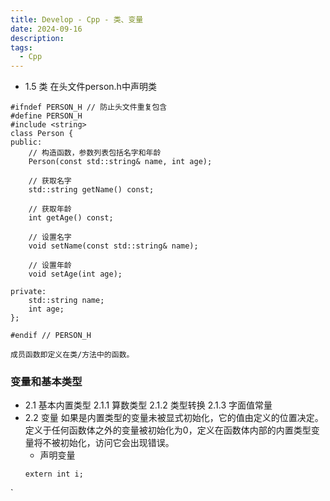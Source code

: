 ```yaml
---
title: Develop - Cpp - 类、变量
date: 2024-09-16
description: 
tags:
  - Cpp
---
```

- 1.5 类
  在头文件person.h中声明类
```
#ifndef PERSON_H // 防止头文件重复包含
#define PERSON_H
#include <string>
class Person {
public:
    // 构造函数，参数列表包括名字和年龄
    Person(const std::string& name, int age);

    // 获取名字
    std::string getName() const;

    // 获取年龄
    int getAge() const;

    // 设置名字
    void setName(const std::string& name);

    // 设置年龄
    void setAge(int age);

private:
    std::string name;
    int age;
};

#endif // PERSON_H
``````
	成员函数即定义在类/方法中的函数。
### 变量和基本类型
- 2.1 基本内置类型
	2.1.1 算数类型
	2.1.2 类型转换
	2.1.3 字面值常量
- 2.2 变量
	如果是内置类型的变量未被显式初始化，它的值由定义的位置决定。定义于任何函数体之外的变量被初始化为0，定义在函数体内部的内置类型变量将不被初始化，访问它会出现错误。
	- 声明变量
	```
	extern int i;
`

